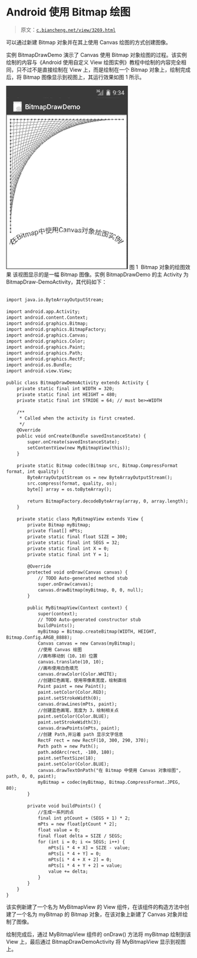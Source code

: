 # Android 使用 Bitmap 绘图

> 原文：[`c.biancheng.net/view/3269.html`](http://c.biancheng.net/view/3269.html)

可以通过新建 Bitmap 对象并在其上使用 Canvas 绘图的方式创建图像。

实例 BitmapDrawDemo 演示了 Canvas 使用 Bitmap 对象绘图的过程。该实例绘制的内容与《Android 使用自定义 View 绘图实例》教程中绘制的内容完全相同，只不过不是直接绘制在 View 上，而是绘制在一个 Bitmap 对象上，绘制完成后，将 Bitmap 图像显示到视图上，其运行效果如图 1 所示。

![Bitmap 对象的绘图效果](img/de7d4d331bbfcffe8f6e02b85de3221a.png)
图 1  Bitmap 对象的绘图效果
该视图显示的是一幅 Bitmap 图像。实例 BitmapDrawDemo 的主 Activity 为 BitmapDraw-DemoActivity，其代码如下：

```

import java.io.ByteArrayOutputStream;

import android.app.Activity;
import android.content.Context;
import android.graphics.Bitmap;
import android.graphics.BitmapFactory;
import android.graphics.Canvas;
import android.graphics.Color;
import android.graphics.Paint;
import android.graphics.Path;
import android.graphics.RectF;
import android.os.Bundle;
import android.view.View;

public class BitmapDrawDemoActivity extends Activity {
    private static final int WIDTH = 320;
    private static final int HEIGHT = 480;
    private static final int STRIDE = 64; // must be>=WIDTH

    /**
     * Called when the activity is first created.
     */
    @Override
    public void onCreate(Bundle savedInstanceState) {
        super.onCreate(savedInstanceState);
        setContentView(new MyBitmapView(this));
    }

    private static Bitmap codec(Bitmap src, Bitmap.CompressFormat format, int quality) {
        ByteArrayOutputStream os = new ByteArrayOutputStream();
        src.compress(format, quality, os);
        byte[] array = os.toByteArray();

        return BitmapFactory.decodeByteArray(array, 0, array.length);
    }

    private static class MyBitmapView extends View {
        private Bitmap myBitmap;
        private float[] mPts;
        private static final float SIZE = 300;
        private static final int SEGS = 32;
        private static final int X = 0;
        private static final int Y = 1;

        @Override
        protected void onDraw(Canvas canvas) {
            // TODO Auto-generated method stub
            super.onDraw(canvas);
            canvas.drawBitmap(myBitmap, 0, 0, null);
        }

        public MyBitmapView(Context context) {
            super(context);
            // TODO Auto-generated constructor stub
            buildPoints();
            myBitmap = Bitmap.createBitmap(WIDTH, HEIGHT, Bitmap.Config.ARGB_8888);
            Canvas canvas = new Canvas(myBitmap);
            //使用 Canvas 绘图
            //画布移动到（10，10）位置
            canvas.translate(10, 10);
            //画布使用白色填充
            canvas.drawColor(Color.WHITE);
            //创建红色画笔，使用带像素宽度，绘制直线
            Paint paint = new Paint();
            paint.setColor(Color.RED);
            paint.setStrokeWidth(0);
            canvas.drawLines(mPts, paint);
            //创建蓝色画笔，宽度为 3，绘制相关点
            paint.setColor(Color.BLUE);
            paint.setStrokeWidth(3);
            canvas.drawPoints(mPts, paint);
            //创建 Path,并沿着 path 显示文字信息
            RectF rect = new RectF(10, 300, 290, 370);
            Path path = new Path();
            path.addArc(rect, -180, 180);
            paint.setTextSize(18);
            paint.setColor(Color.BLUE);
            canvas.drawTextOnPath("在 Bitmap 中使用 Canvas 对象绘图", path, 0, 0, paint);
            myBitmap = codec(myBitmap, Bitmap.CompressFormat.JPEG, 80);
        }

        private void buildPoints() {
            //生成一系列的点
            final int ptCount = (SEGS + 1) * 2;
            mPts = new float[ptCount * 2];
            float value = 0;
            final float delta = SIZE / SEGS;
            for (int i = 0; i <= SEGS; i++) {
                mPts[i * 4 + X] = SIZE - value;
                mPts[i * 4 + Y] = 0;
                mPts[i * 4 + X + 2] = 0;
                mPts[i * 4 + Y + 2] = value;
                value += delta;
            }
        }
    }
}
```

该实例新建了一个名为 MyBitmapView 的 View 组件，在该组件的构造方法中创建了一个名为 myBitmap 的 Bitmap 对象，在该对象上新建了 Canvas 对象并绘制了图像。

绘制完成后，通过 MyBitmapView 组件的 onDraw() 方法将 myBitmap 绘制到该 View 上，最后通过 BitmapDrawDemoActivity 将 MyBitmapView 显示到视图上。